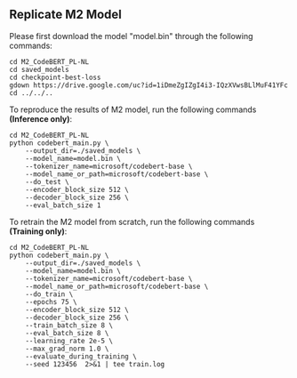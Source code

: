 ## Replicate M2 Model

Please first download the model "model.bin" through the following commands:
```
cd M2_CodeBERT_PL-NL
cd saved_models
cd checkpoint-best-loss
gdown https://drive.google.com/uc?id=1iDmeZgIZgI4i3-IQzXVwsBLlMuF41YFc
cd ../../..
```

To reproduce the results of M2 model, run the following commands **(Inference only)**:
```
cd M2_CodeBERT_PL-NL
python codebert_main.py \
    --output_dir=./saved_models \
    --model_name=model.bin \
    --tokenizer_name=microsoft/codebert-base \
    --model_name_or_path=microsoft/codebert-base \
    --do_test \
    --encoder_block_size 512 \
    --decoder_block_size 256 \
    --eval_batch_size 1 
```

To retrain the M2 model from scratch, run the following commands **(Training only)**:
```
cd M2_CodeBERT_PL-NL
python codebert_main.py \
    --output_dir=./saved_models \
    --model_name=model.bin \
    --tokenizer_name=microsoft/codebert-base \
    --model_name_or_path=microsoft/codebert-base \
    --do_train \
    --epochs 75 \
    --encoder_block_size 512 \
    --decoder_block_size 256 \
    --train_batch_size 8 \
    --eval_batch_size 8 \
    --learning_rate 2e-5 \
    --max_grad_norm 1.0 \
    --evaluate_during_training \
    --seed 123456  2>&1 | tee train.log
```
